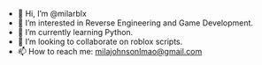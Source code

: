 - 👋 Hi, I’m @milarblx
- 👀 I’m interested in Reverse Engineering and Game Development.
- 🌱 I’m currently learning Python.
- 💞️ I’m looking to collaborate on roblox scripts.
- 📫 How to reach me: milajohnsonlmao@gmail.com
